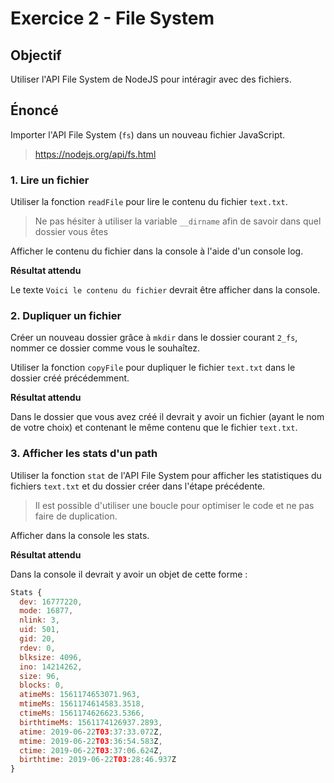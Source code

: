 # Exercice 2 - File System

## Objectif

Utiliser l'API File System de NodeJS pour intéragir avec des fichiers.

## Énoncé

Importer l'API File System (`fs`) dans un nouveau fichier JavaScript.

> https://nodejs.org/api/fs.html

### 1. Lire un fichier

Utiliser la fonction `readFile` pour lire le contenu du fichier `text.txt`.

> Ne pas hésiter à utiliser la variable `__dirname` afin de savoir dans quel dossier vous êtes

Afficher le contenu du fichier dans la console à l'aide d'un console log.

**Résultat attendu**

Le texte `Voici le contenu du fichier` devrait être afficher dans la console.

### 2. Dupliquer un fichier

Créer un nouveau dossier grâce à `mkdir` dans le dossier courant `2_fs`, nommer ce dossier comme vous le souhaîtez.

Utiliser la fonction `copyFile` pour dupliquer le fichier `text.txt` dans le dossier créé précédemment.

**Résultat attendu**

Dans le dossier que vous avez créé il devrait y avoir un fichier (ayant le nom de votre choix) et contenant le même contenu que le fichier `text.txt`.

### 3. Afficher les stats d'un path

Utiliser la fonction `stat` de l'API File System pour afficher les statistiques du fichiers `text.txt` et du dossier créer dans l'étape précédente.

> Il est possible d'utiliser une boucle pour optimiser le code et ne pas faire de duplication.

Afficher dans la console les stats.

**Résultat attendu**

Dans la console il devrait y avoir un objet de cette forme :

```js
Stats {
  dev: 16777220,
  mode: 16877,
  nlink: 3,
  uid: 501,
  gid: 20,
  rdev: 0,
  blksize: 4096,
  ino: 14214262,
  size: 96,
  blocks: 0,
  atimeMs: 1561174653071.963,
  mtimeMs: 1561174614583.3518,
  ctimeMs: 1561174626623.5366,
  birthtimeMs: 1561174126937.2893,
  atime: 2019-06-22T03:37:33.072Z,
  mtime: 2019-06-22T03:36:54.583Z,
  ctime: 2019-06-22T03:37:06.624Z,
  birthtime: 2019-06-22T03:28:46.937Z
}
```
